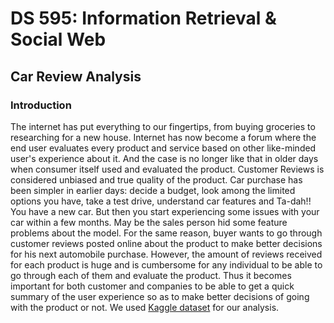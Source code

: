 # DS 595: Information Retrieval & Social Web
## Car Review Analysis

### Introduction
The internet has put everything to our fingertips, from buying groceries to researching for a new house. Internet has now become a forum where the end user evaluates every product and service based on other like-minded user's experience about it. And the case is no longer like that in older days when consumer itself used and evaluated the product. Customer Reviews is considered unbiased and true quality of the product.
Car purchase has been simpler in earlier days: decide a budget, look among the limited options you have, take a test drive, understand car features and Ta-dah!! You have a new car. But then you start experiencing some issues with your car within a few months. May be the sales person hid some feature problems about the model.
For the same reason, buyer wants to go through customer reviews posted online about the product to make better decisions for his next automobile purchase.
However, the amount of reviews received for each product is huge and is cumbersome for any individual to be able to go through each of them and evaluate the product. Thus it becomes important for both customer and companies to be able to get a quick summary of the user experience so as to make better decisions of going with the product or not.
We used <a href="https://www.kaggle.com/ankkur13/edmundsconsumer-car-ratings-and-reviews">Kaggle dataset</a> for our analysis.
